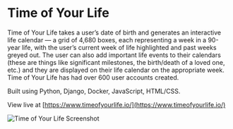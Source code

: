 # Time of Your Life

Time of Your Life takes a user’s date of birth and generates an interactive life calendar — a grid of 4,680 boxes, each representing a week in a 90-year life, with the user’s current week of life highlighted and past weeks greyed out. The user can also add important life events to their calendars (these are things like significant milestones, the birth/death of a loved one, etc.) and they are displayed on their life calendar on the appropriate week. Time of Your Life has had over 600 user accounts created.

Built using Python, Django, Docker, JavaScript, HTML/CSS.

View live at [https://www.timeofyourlife.io/](https://www.timeofyourlife.io/)

![Time of Your Life Screenshot](https://s3.amazonaws.com/poly-screenshots.angel.co/Project/44/1352909/9e5050f7bf73d64091c371353438e47e-original.png)
